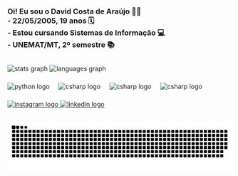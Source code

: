 <h3 align="left">Oi! Eu sou o David Costa de Araújo 👋🏽  <br>  - 22/05/2005, 19 anos 🗓 <br>  - Estou cursando Sistemas de Informação 💻 <br>  - UNEMAT/MT, 2º semestre 📚</h3>

##

<div align="left">
  <img src="https://github-readme-stats.vercel.app/api?username=davidcdaraujo&hide_title=false&hide_rank=false&show_icons=true&include_all_commits=true&count_private=true&disable_animations=false&theme=vue-dark&locale=en&hide_border=false" height="150" alt="stats graph"  /> <img src="https://github-readme-stats.vercel.app/api/top-langs?username=davidcdaraujo&locale=en&hide_title=false&layout=compact&card_width=320&langs_count=5&theme=vue-dark&hide_border=false" height="150" alt="languages graph"  />
</div>

###

<div align="left">
  <img src="https://cdn.jsdelivr.net/gh/devicons/devicon/icons/python/python-original.svg" height="30" alt="python logo"  />
  <img width="12" />
  <img src="https://cdn.jsdelivr.net/gh/devicons/devicon/icons/c/c-original.svg" height="30" alt="csharp logo"  />
  <img width="12" />
  <img src="https://cdn.jsdelivr.net/gh/devicons/devicon/icons/html5/html5-original.svg" height="30" alt="csharp logo"  />
  <img width="12" />
  <img src="https://cdn.jsdelivr.net/gh/devicons/devicon@latest/icons/css3/css3-original.svg" height="30" alt="csharp logo" />
</div>

###

<div align="left">
  <a href="https://www.instagram.com/davidcdaraujo/" target="_blank">
    <img src="https://img.shields.io/static/v1?message=Instagram&logo=instagram&label=&color=E4405F&logoColor=white&labelColor=&style=for-the-badge" height="35" alt="instagram logo"  />
  </a>
  <a href="https://www.linkedin.com/in/david-costa-b635a1323?utm_source=share&utm_campaign=share_via&utm_content=profile&utm_medium=android_app" target="_blank">
    <img src="https://img.shields.io/static/v1?message=LinkedIn&logo=linkedin&label=&color=0077B5&logoColor=white&labelColor=&style=for-the-badge" height="35" alt="linkedin logo"  />
  </a>
</div>

##

<picture align="center">
  <source media="(prefers-color-scheme: dark)" srcset="https://raw.githubusercontent.com/davidcdaraujo/davidcdaraujo/output/github-contribution-grid-snake-dark.svg">
  <source media="(prefers-color-scheme: light)" srcset="https://raw.githubusercontent.com/davidcdaraujo/davidcdaraujo/output/github-contribution-grid-snake-dark.svg">
  <img align="center" alt="github contribution grid snake animation" src="https://raw.githubusercontent.com/davidcdaraujo/davidcdaraujo/output/github-contribution-grid-snake.svg">
</picture>
<br><br>

###

